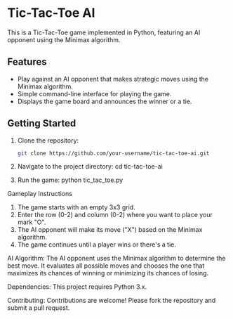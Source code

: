 # Tic-Tac-Toe AI

This is a Tic-Tac-Toe game implemented in Python, featuring an AI opponent using the Minimax algorithm.

## Features

- Play against an AI opponent that makes strategic moves using the Minimax algorithm.
- Simple command-line interface for playing the game.
- Displays the game board and announces the winner or a tie.

## Getting Started

1. Clone the repository:
   ```bash
   git clone https://github.com/your-username/tic-tac-toe-ai.git

2. Navigate to the project directory:
   cd tic-tac-toe-ai

3. Run the game:
   python tic_tac_toe.py

Gameplay Instructions
1. The game starts with an empty 3x3 grid.
2. Enter the row (0-2) and column (0-2) where you want to place your mark "O".
3. The AI opponent will make its move ("X") based on the Minimax algorithm.
4. The game continues until a player wins or there's a tie.

AI Algorithm:
The AI opponent uses the Minimax algorithm to determine the best move. It evaluates all possible moves and chooses the one that maximizes its chances of winning or minimizing its chances of losing.

Dependencies:
This project requires Python 3.x.

Contributing:
Contributions are welcome! Please fork the repository and submit a pull request.
